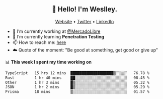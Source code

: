 <h2 align="center">👋 Hello! I'm Weslley.</h2>
<p align="center">
  <a href="http://weslleyneri.com.br">Website</a> •
  <a href="https://twitter.com/Weslley_Neri">Twitter</a> •
  <a href="https://www.linkedin.com/in/weslley-neri-3658908b">LinkedIn</a>
</p>


- 🔭 I’m currently working at [@MercadoLibre](https://github.com/mercadolibre)
- 🌱 I’m currently learning **Penetration Testing**
- 📫 How to reach me: [here](mailto:weslley39@gmail.com)
- ☁️ Quote of the moment: "Be good at something, get good or give up"

📊 **This week I spent my time working on**
<!--START_SECTION:waka-->

```txt
TypeScript   15 hrs 12 mins  ███████████████████▒░░░░░   76.78 %
Rust         1 hr 40 mins    ██░░░░░░░░░░░░░░░░░░░░░░░   08.45 %
Other        1 hr 3 mins     █▒░░░░░░░░░░░░░░░░░░░░░░░   05.32 %
JSON         1 hr 2 mins     █▒░░░░░░░░░░░░░░░░░░░░░░░   05.29 %
Prisma       18 mins         ▒░░░░░░░░░░░░░░░░░░░░░░░░   01.57 %
```

<!--END_SECTION:waka-->

<!-- Inspired by https://github.com/gruselhaus/gruselhaus -->